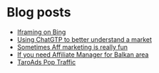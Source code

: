 # Blog posts
<!-- BLOG-POST-LIST:START -->
- [Iframing on Bing](https://afflift.com/f/threads/iframing-on-bing.10426/)
- [Using ChatGTP to better understand a market](https://afflift.com/f/threads/using-chatgtp-to-better-understand-a-market.10422/)
- [Sometimes Aff marketing is really fun](https://afflift.com/f/threads/sometimes-aff-marketing-is-really-fun.10381/)
- [If you need Affiliate Manager for Balkan area](https://afflift.com/f/threads/if-you-need-affiliate-manager-for-balkan-area.10425/)
- [TaroAds Pop Traffic](https://afflift.com/f/threads/taroads-pop-traffic.10394/)
<!-- BLOG-POST-LIST:END -->
